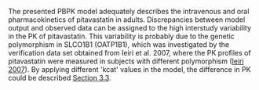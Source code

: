 The presented PBPK model adequately describes the intravenous and oral pharmacokinetics of pitavastatin in adults. Discrepancies between model output and observed data can be assigned to the high interstudy variability in the PK of pitavastatin. This variability is probably due to the genetic polymorphism in SLCO1B1 (OATP1B1), which was investigated by the verification data set obtained from Ieiri et al. 2007, where the PK profiles of pitavastatin were measured in subjects with different polymorphism  ([Ieiri 2007](#5-references)). By applying different 'kcat' values in the model, the difference in PK could be described [Section 3.3](#33-concentration-time-profiles). 

